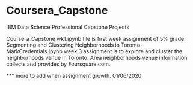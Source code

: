 # Coursera_Capstone
IBM Data Science Professional Capstone Projects

Coursera_Capstone wk1.ipynb file is first week assignment of 5% grade.
Segmenting and Clustering Neighborhoods in Toronto-MarkCredentials.ipynb week 3 assignment is to explore and cluster the neighborhoods venue in Toronto. Area neighborhoods venue information collects and provides by Foursquare.com. 

*** more to add when assignment growth. 01/06/2020
